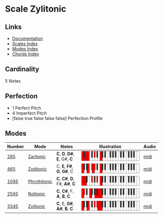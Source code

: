 # Scale Zylitonic

## Links

- [Documentation](README.md)
- [Scales Index](Scales.md)
- [Modes Index](Modes.md)
- [Chords Index](Chords.md)

## Cardinality

5 Notes

## Perfection

- 1 Perfect Pitch
- 4 Imperfect Pitch
- [false true false false false] Perfection Profile

## Modes

| Number | Mode | Notes | Illustration | Audio |
|--------|------|-------|--------------|-------|
| [285](https://ianring.com/musictheory/scales/285) | [Zaritonic](ModeZaritonic.md) | **C**, **D**, **D#**, **E**, G#, **C** | ![CNaturalZaritonic](ModeCNaturalZaritonic.png) | [midi](https://github.com/edipermadi/music/blob/main/docs/ModeCNaturalZaritonic.mid?raw=true) | 
| [465](https://ianring.com/musictheory/scales/465) | [Zoditonic](ModeZoditonic.md) | C, **E**, **F#**, **G**, **G#**, C | ![CNaturalZoditonic](ModeCNaturalZoditonic.png) | [midi](https://github.com/edipermadi/music/blob/main/docs/ModeCNaturalZoditonic.mid?raw=true) | 
| [1095](https://ianring.com/musictheory/scales/1095) | [Phrythitonic](ModePhrythitonic.md) | **C**, **C#**, **D**, F#, **A#**, **C** | ![CNaturalPhrythitonic](ModeCNaturalPhrythitonic.png) | [midi](https://github.com/edipermadi/music/blob/main/docs/ModeCNaturalPhrythitonic.mid?raw=true) | 
| [2595](https://ianring.com/musictheory/scales/2595) | [Rolitonic](ModeRolitonic.md) | **C**, **C#**, F, **A**, **B**, **C** | ![CNaturalRolitonic](ModeCNaturalRolitonic.png) | [midi](https://github.com/edipermadi/music/blob/main/docs/ModeCNaturalRolitonic.mid?raw=true) | 
| [3345](https://ianring.com/musictheory/scales/3345) | [Zylitonic](ModeZylitonic.md) | **C**, E, **G#**, **A#**, **B**, **C** | ![CNaturalZylitonic](ModeCNaturalZylitonic.png) | [midi](https://github.com/edipermadi/music/blob/main/docs/ModeCNaturalZylitonic.mid?raw=true) | 
